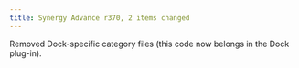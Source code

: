 ```yaml
---
title: Synergy Advance r370, 2 items changed
---
```


Removed Dock-specific category files (this code now belongs in the Dock plug-in).
